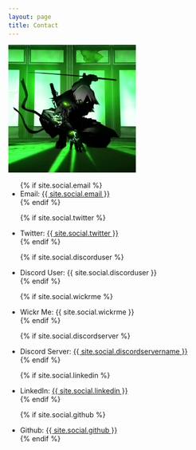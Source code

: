 ```yaml
---
layout: page
title: Contact
---
```


![](/assets/ninja2.jpg)

<ul>
  {% if site.social.email %}
    <li>
      Email: <a href="mailto:{{ site.social.email }}"><span>{{ site.social.email }}</span></a>
    </li>
  {% endif %}

  {% if site.social.twitter %}
    <li>
      Twitter: <a href="https://twitter.com/{{ site.social.twitter }}"><span>{{ site.social.twitter }}</span></a>
    </li>
  {% endif %}

  {% if site.social.discorduser %}
    <li>
      Discord User: {{ site.social.discorduser }}
    </li>
  {% endif %}

  {% if site.social.wickrme %}
    <li>
      Wickr Me: {{ site.social.wickrme }}
    </li>
  {% endif %}

  {% if site.social.discordserver %}
    <li>
      Discord Server: <a href="https://discord.gg/{{ site.social.discordserver }}"><span>{{ site.social.discordservername }}</span></a>
    </li>
  {% endif %}

  {% if site.social.linkedin %}
    <li>
      LinkedIn: <a href="https://linkedin.com/in/{{ site.social.linkedin }}"><span>{{ site.social.linkedin }}</span></a>
    </li>
  {% endif %}
  
  {% if site.social.github %}
    <li>
      Github: <a href="https://github.com/{{ site.social.github }}"><span>{{ site.social.github }}</span></a>
    </li>
  {% endif %}
</ul>
